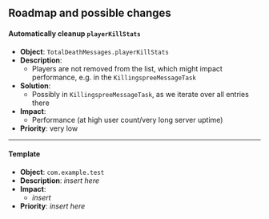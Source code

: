 ## Roadmap and possible changes

#### Automatically cleanup `playerKillStats`

- **Object**: `TotalDeathMessages.playerKillStats`
- **Description**:
    - Players are not removed from the list, which might impact performance, e.g. in the `KillingspreeMessageTask`
- **Solution**:
    - Possibly in `KillingspreeMessageTask`, as we iterate over all entries there
- **Impact**:
    - Performance (at high user count/very long server uptime)
- **Priority**: very low

---

#### Template

- **Object**: `com.example.test`
- **Description**: *insert here*
- **Impact**:
    - *insert*
- **Priority**: *insert here*